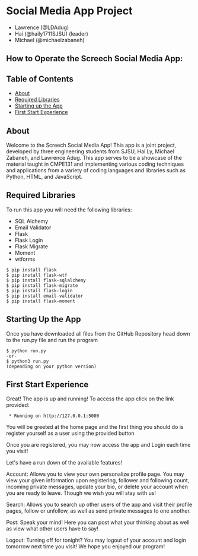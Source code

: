 # Social Media App Project
- Lawrence (@LDAdug)
- Hai (@haily1711SJSU) (leader)
- Michael (@michaelzabaneh)

## How to Operate the Screech Social Media App:

## Table of Contents
* [About](#about)
* [Required Libraries](#required-libraries)
* [Starting up the App](#starting-up-the-app)
* [First Start Experience](#first-start-experience)

## About
Welcome to the Screech Social Media App! This app is a joint project, developed by three engineering students from SJSU, Hai Ly, Michael Zabaneh, and Lawrence Adug. This app serves to be a showcase of the material taught in CMPE131 and implementing various coding techniques and applications from a variety of coding languages and libraries such as Python, HTML, and JavaScript.

## Required Libraries
To run this app you will need the following libraries:
* SQL Alchemy
* Email Validator
* Flask
* Flask Login
* Flask Migrate
* Moment
* wtforms
```
$ pip install flask
$ pip install flask-wtf
$ pip install flask-sqlalchemy
$ pip install flask-migrate
$ pip install flask-login
$ pip install email-validator
$ pip install flask-moment
```
## Starting Up the App
Once you have downloaded all files from the GitHub Repository
head down to the run.py file and run the program
```
$ python run.py
-or-
$ python3 run.py 
(depending on your python version)
```

## First Start Experience
Great! The app is up and running! To access the app click on the link provided:
```
 * Running on http://127.0.0.1:5000
```
You will be greeted at the home page and the first thing you should do is register yourself as a user using the provided button

Once you are registered, you may now access the app and Login each time you visit!

Let's have a run down of the available features! 

Account: Allows you to view your own personalize profile page. You may view your given information upon registering, follower and following count, incoming private messages, update your bio, or delete your account when you are ready to leave. Though we wish you will stay with us!

Search: Allows you to search up other users of the app and visit their profile pages, follow or unfollow, as well as send private messages to one another.

Post: Speak your mind! Here you can post what your thinking about as well as view what other users have to say!

Logout: Turning off for tonight? You may logout of your account and login tomorrow next time you visit! We hope you enjoyed our program!
